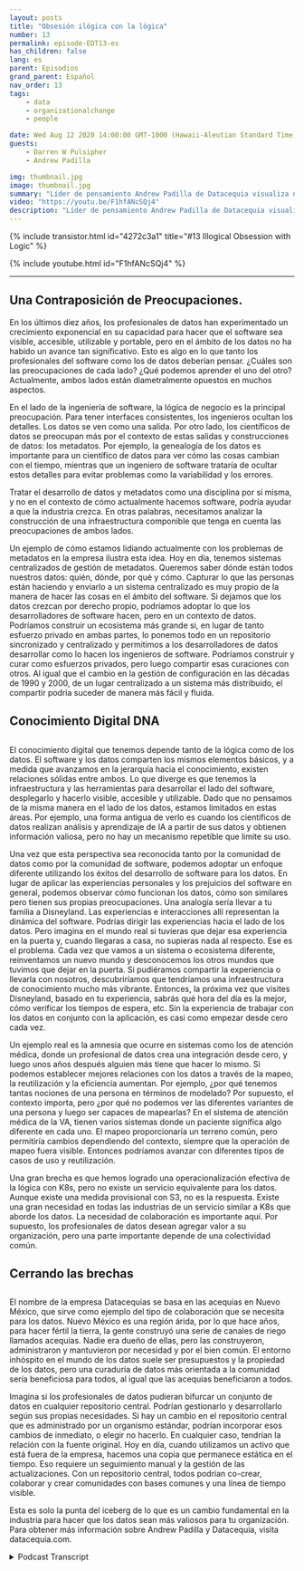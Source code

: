 ```yaml
---
layout: posts
title: "Obsesión ilógica con la lógica"
number: 13
permalink: episode-EDT13-es
has_children: false
lang: es
parent: Episodios
grand_parent: Español
nav_order: 13
tags:
    - data
    - organizationalchange
    - people

date: Wed Aug 12 2020 14:00:00 GMT-1000 (Hawaii-Aleutian Standard Time)
guests:
    - Darren W Pulsipher
    - Andrew Padilla

img: thumbnail.jpg
image: thumbnail.jpg
summary: "Líder de pensamiento Andrew Padilla de Datacequia visualiza nuevos avances en la gestión de datos y colaboración que permitirían que los datos avancen de la misma forma que lo ha hecho el software en cuanto a visibilidad, accesibilidad, usabilidad y portabilidad. Explica cómo una infraestructura componible abordaría las preocupaciones tanto de los ingenieros de software como de los científicos de datos."
video: "https://youtu.be/F1hfANcSQj4"
description: "Líder de pensamiento Andrew Padilla de Datacequia visualiza nuevos avances en la gestión de datos y colaboración que permitirían que los datos avancen de la misma forma que lo ha hecho el software en cuanto a visibilidad, accesibilidad, usabilidad y portabilidad. Explica cómo una infraestructura componible abordaría las preocupaciones tanto de los ingenieros de software como de los científicos de datos."
---
```


<div>
{% include transistor.html id="4272c3a1" title="#13 Illogical Obsession with Logic" %}

{% include youtube.html id="F1hfANcSQj4" %}
</div>

---

## Una Contraposición de Preocupaciones.

En los últimos diez años, los profesionales de datos han experimentado un crecimiento exponencial en su capacidad para hacer que el software sea visible, accesible, utilizable y portable, pero en el ámbito de los datos no ha habido un avance tan significativo. Esto es algo en lo que tanto los profesionales del software como los de datos deberían pensar. ¿Cuáles son las preocupaciones de cada lado? ¿Qué podemos aprender el uno del otro? Actualmente, ambos lados están diametralmente opuestos en muchos aspectos.

En el lado de la ingeniería de software, la lógica de negocio es la principal preocupación. Para tener interfaces consistentes, los ingenieros ocultan los detalles. Los datos se ven como una salida. Por otro lado, los científicos de datos se preocupan más por el contexto de estas salidas y construcciones de datos: los metadatos. Por ejemplo, la genealogía de los datos es importante para un científico de datos para ver cómo las cosas cambian con el tiempo, mientras que un ingeniero de software trataría de ocultar estos detalles para evitar problemas como la variabilidad y los errores.

Tratar el desarrollo de datos y metadatos como una disciplina por sí misma, y no en el contexto de cómo actualmente hacemos software, podría ayudar a que la industria crezca. En otras palabras, necesitamos analizar la construcción de una infraestructura componible que tenga en cuenta las preocupaciones de ambos lados.

Un ejemplo de cómo estamos lidiando actualmente con los problemas de metadatos en la empresa ilustra esta idea. Hoy en día, tenemos sistemas centralizados de gestión de metadatos. Queremos saber dónde están todos nuestros datos: quién, dónde, por qué y cómo. Capturar lo que las personas están haciendo y enviarlo a un sistema centralizado es muy propio de la manera de hacer las cosas en el ámbito del software. Si dejamos que los datos crezcan por derecho propio, podríamos adoptar lo que los desarrolladores de software hacen, pero en un contexto de datos. Podríamos construir un ecosistema más grande si, en lugar de tanto esfuerzo privado en ambas partes, lo ponemos todo en un repositorio sincronizado y centralizado y permitimos a los desarrolladores de datos desarrollar como lo hacen los ingenieros de software. Podríamos construir y curar como esfuerzos privados, pero luego compartir esas curaciones con otros. Al igual que el cambio en la gestión de configuración en las décadas de 1990 y 2000, de un lugar centralizado a un sistema más distribuido, el compartir podría suceder de manera más fácil y fluida.

## Conocimiento Digital DNA <h2>

El conocimiento digital que tenemos depende tanto de la lógica como de los datos. El software y los datos comparten los mismos elementos básicos, y a medida que avanzamos en la jerarquía hacia el conocimiento, existen relaciones sólidas entre ambos. Lo que diverge es que tenemos la infraestructura y las herramientas para desarrollar el lado del software, desplegarlo y hacerlo visible, accesible y utilizable. Dado que no pensamos de la misma manera en el lado de los datos, estamos limitados en estas áreas. Por ejemplo, una forma antigua de verlo es cuando los científicos de datos realizan análisis y aprendizaje de IA a partir de sus datos y obtienen información valiosa, pero no hay un mecanismo repetible que limite su uso.

Una vez que esta perspectiva sea reconocida tanto por la comunidad de datos como por la comunidad de software, podemos adoptar un enfoque diferente utilizando los éxitos del desarrollo de software para los datos. En lugar de aplicar las experiencias personales y los prejuicios del software en general, podemos observar cómo funcionan los datos, cómo son similares pero tienen sus propias preocupaciones. Una analogía sería llevar a tu familia a Disneyland. Las experiencias e interacciones allí representan la dinámica del software. Podrías dirigir las experiencias hacia el lado de los datos. Pero imagina en el mundo real si tuvieras que dejar esa experiencia en la puerta y, cuando llegaras a casa, no supieras nada al respecto. Ese es el problema. Cada vez que vamos a un sistema o ecosistema diferente, reinventamos un nuevo mundo y desconocemos los otros mundos que tuvimos que dejar en la puerta. Si pudiéramos compartir la experiencia o llevarla con nosotros, descubriríamos que tendríamos una infraestructura de conocimiento mucho más vibrante. Entonces, la próxima vez que visites Disneyland, basado en tu experiencia, sabrás qué hora del día es la mejor, cómo verificar los tiempos de espera, etc. Sin la experiencia de trabajar con los datos en conjunto con la aplicación, es casi como empezar desde cero cada vez.

Un ejemplo real es la amnesia que ocurre en sistemas como los de atención médica, donde un profesional de datos crea una integración desde cero, y luego unos años después alguien más tiene que hacer lo mismo. Si podemos establecer mejores relaciones con los datos a través de la mapeo, la reutilización y la eficiencia aumentan. Por ejemplo, ¿por qué tenemos tantas nociones de una persona en términos de modelado? Por supuesto, el contexto importa, pero ¿por qué no podemos ver las diferentes variantes de una persona y luego ser capaces de mapearlas? En el sistema de atención médica de la VA, tienen varios sistemas donde un paciente significa algo diferente en cada uno. El mapeo proporcionaría un terreno común, pero permitiría cambios dependiendo del contexto, siempre que la operación de mapeo fuera visible. Entonces podríamos avanzar con diferentes tipos de casos de uso y reutilización.

Una gran brecha es que hemos logrado una operacionalización efectiva de la lógica con K8s, pero no existe un servicio equivalente para los datos. Aunque existe una medida provisional con S3, no es la respuesta. Existe una gran necesidad en todas las industrias de un servicio similar a K8s que aborde los datos. La necesidad de colaboración es importante aquí. Por supuesto, los profesionales de datos desean agregar valor a su organización, pero una parte importante depende de una colectividad común.

## Cerrando las brechas <h2>

El nombre de la empresa Datacequias se basa en las acequias en Nuevo México, que sirve como ejemplo del tipo de colaboración que se necesita para los datos. Nuevo México es una región árida, por lo que hace años, para hacer fértil la tierra, la gente construyó una serie de canales de riego llamados acequias. Nadie era dueño de ellas, pero las construyeron, administraron y mantuvieron por necesidad y por el bien común. El entorno inhóspito en el mundo de los datos suele ser presupuestos y la propiedad de los datos, pero una curaduría de datos más orientada a la comunidad sería beneficiosa para todos, al igual que las acequias beneficiaron a todos.

Imagina si los profesionales de datos pudieran bifurcar un conjunto de datos en cualquier repositorio central. Podrían gestionarlo y desarrollarlo según sus propias necesidades. Si hay un cambio en el repositorio central que es administrado por un organismo estándar, podrían incorporar esos cambios de inmediato, o elegir no hacerlo. En cualquier caso, tendrían la relación con la fuente original. Hoy en día, cuando utilizamos un activo que está fuera de la empresa, hacemos una copia que permanece estática en el tiempo. Eso requiere un seguimiento manual y la gestión de las actualizaciones. Con un repositorio central, todos podrían co-crear, colaborar y crear comunidades con bases comunes y una línea de tiempo visible.

Esta es solo la punta del iceberg de lo que es un cambio fundamental en la industria para hacer que los datos sean más valiosos para tu organización. Para obtener más información sobre Andrew Padilla y Datacequia, visita datacequia.com.



<details>
<summary> Podcast Transcript </summary>

<p></p>

</details>
